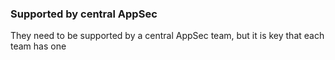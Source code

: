 ### Supported by central AppSec

They need to be supported by a central AppSec team, but it is key that each team has one
